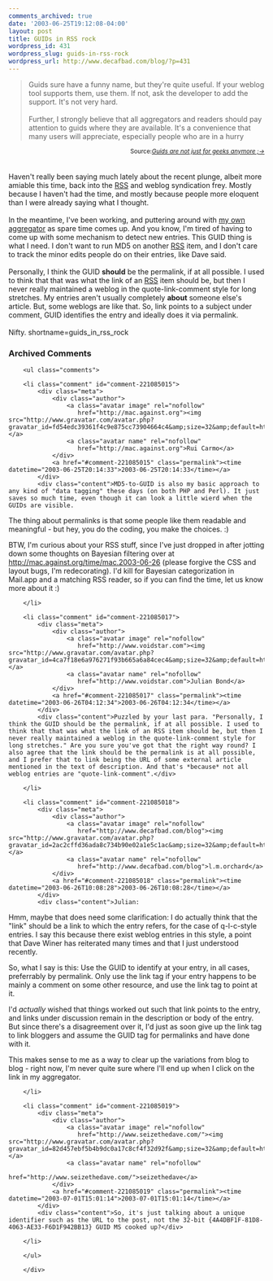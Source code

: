 ```yaml
---
comments_archived: true
date: '2003-06-25T19:12:08-04:00'
layout: post
title: GUIDs in RSS rock
wordpress_id: 431
wordpress_slug: guids-in-rss-rock
wordpress_url: http://www.decafbad.com/blog/?p=431
---
```

<blockquote cite="http://backend.userland.com/permalinksNewsAggregators">Guids sure have a funny name, but they're quite useful. If your weblog tool supports them, use them. If not, ask the developer to add the support. It's not very hard.
<br /><br />
Further, I strongly believe that all aggregators and readers should pay attention to guids where they are available. It's a convenience that many users will appreciate, especially people who are in a hurry</blockquote>
<div class="credit" align="right"><small>Source:<cite><a href="http://backend.userland.com/permalinksNewsAggregators">Guids are not just for geeks anymore ;-></a></cite></small></div>
<br /><br />
Haven't really been saying much lately about the recent plunge, albeit more amiable this time, back
into the <a href="http://www.decafbad.com/twiki/bin/view/Main/RSS">RSS</a> and weblog syndication frey.  Mostly because I haven't had the time, and mostly because
people more eloquent than I were already saying what I thought.
<br /><br />
In the meantime, I've been working, and puttering around with 
<a href="http://www.decafbad.com/viewcvs.cgi/dbagg/" target="_top">my own aggregator</a> as spare time comes up.
And you know, I'm tired of having to come up with some mechanism to detect new entries.
This GUID thing is what I need.  I don't want to run MD5 on another <a href="http://www.decafbad.com/twiki/bin/view/Main/RSS">RSS</a> item, and I don't
care to track the minor edits people do on their entries, like Dave said.
<br /><br />
Personally, I think the GUID <strong>should</strong> be the permalink, if at all possible.  I used 
to think that that was what the link of an <a href="http://www.decafbad.com/twiki/bin/view/Main/RSS">RSS</a> item should be, but then I never really
maintained a weblog in the quote-link-comment style for long stretches.  My entries
aren't usually completely <strong>about</strong> someone else's article.  But, some weblogs are 
like that.  So, link points to a subject under comment, GUID identifies the entry and
ideally does it via permalink.
<br /><br />
Nifty.
<!--more-->
shortname=guids_in_rss_rock

<div id="comments" class="comments archived-comments">
            <h3>Archived Comments</h3>
            
        <ul class="comments">
            
        <li class="comment" id="comment-221085015">
            <div class="meta">
                <div class="author">
                    <a class="avatar image" rel="nofollow" 
                       href="http://mac.against.org"><img src="http://www.gravatar.com/avatar.php?gravatar_id=fd54edc39361f4c9e875cc73904664c4&amp;size=32&amp;default=http://mediacdn.disqus.com/1320279820/images/noavatar32.png"/></a>
                    <a class="avatar name" rel="nofollow" 
                       href="http://mac.against.org">Rui Carmo</a>
                </div>
                <a href="#comment-221085015" class="permalink"><time datetime="2003-06-25T20:14:33">2003-06-25T20:14:33</time></a>
            </div>
            <div class="content">MD5-to-GUID is also my basic approach to any kind of "data tagging" these days (on both PHP and Perl). It just saves so much time, even though it can look a little wierd when the GUIDs are visible.

The thing about permalinks is that some people like them readable and meaningful - but hey, you do the coding, you make the choices. :)

BTW, I'm curious about your RSS stuff, since I've just dropped in after jotting down some thoughts on Bayesian filtering over at http://mac.against.org/time/mac.2003-06-26 (please forgive the CSS and layout bugs, I'm redecorating). I'd kill for Bayesian categorization in Mail.app and a matching RSS reader, so if you can find the time, let us know more about it :)</div>
            
        </li>
    
        <li class="comment" id="comment-221085017">
            <div class="meta">
                <div class="author">
                    <a class="avatar image" rel="nofollow" 
                       href="http://www.voidstar.com"><img src="http://www.gravatar.com/avatar.php?gravatar_id=4ca7f18e6a976271f93b665a6a84cec4&amp;size=32&amp;default=http://mediacdn.disqus.com/1320279820/images/noavatar32.png"/></a>
                    <a class="avatar name" rel="nofollow" 
                       href="http://www.voidstar.com">Julian Bond</a>
                </div>
                <a href="#comment-221085017" class="permalink"><time datetime="2003-06-26T04:12:34">2003-06-26T04:12:34</time></a>
            </div>
            <div class="content">Puzzled by your last para. "Personally, I think the GUID should be the permalink, if at all possible. I used to think that that was what the link of an RSS item should be, but then I never really maintained a weblog in the quote-link-comment style for long stretches." Are you sure you've got that the right way round? I also agree that the link should be the permalink is at all possible, and I prefer that to link being the URL of some external article mentioned in the text of description. And that's *because* not all weblog entries are "quote-link-comment".</div>
            
        </li>
    
        <li class="comment" id="comment-221085018">
            <div class="meta">
                <div class="author">
                    <a class="avatar image" rel="nofollow" 
                       href="http://www.decafbad.com/blog"><img src="http://www.gravatar.com/avatar.php?gravatar_id=2ac2cffd36ada8c734b90e02a1e5c1ac&amp;size=32&amp;default=http://mediacdn.disqus.com/1320279820/images/noavatar32.png"/></a>
                    <a class="avatar name" rel="nofollow" 
                       href="http://www.decafbad.com/blog">l.m.orchard</a>
                </div>
                <a href="#comment-221085018" class="permalink"><time datetime="2003-06-26T10:08:28">2003-06-26T10:08:28</time></a>
            </div>
            <div class="content">Julian:

Hmm, maybe that does need some clarification:  I do actually think that the "link" should be a link to which the entry refers, for the case of q-l-c-style entries.  I say this because there exist weblog entries in this style, a point that Dave Winer has reiterated many times and that I just understood recently.

So, what I say is this:  Use the GUID to identify at your entry, in all cases, preferrably by permalink.  Only use the link tag if your entry happens to be mainly a comment on some other resource, and use the link tag to point at it.  

I'd *actually* wished that things worked out such that link points to the entry, and links under discussion remain in the description or body of the entry.  But since there's a disagreement over it, I'd just as soon give up the link tag to link bloggers and assume the GUID tag for permalinks and have done with it.

This makes sense to me as a way to clear up the variations from blog to blog - right now, I'm never quite sure where I'll end up when I click on the link in my aggregator.</div>
            
        </li>
    
        <li class="comment" id="comment-221085019">
            <div class="meta">
                <div class="author">
                    <a class="avatar image" rel="nofollow" 
                       href="http://www.seizethedave.com/"><img src="http://www.gravatar.com/avatar.php?gravatar_id=82d457ebf5b4b9dc0a17c8cf4f32d92f&amp;size=32&amp;default=http://mediacdn.disqus.com/1320279820/images/noavatar32.png"/></a>
                    <a class="avatar name" rel="nofollow" 
                       href="http://www.seizethedave.com/">seizethedave</a>
                </div>
                <a href="#comment-221085019" class="permalink"><time datetime="2003-07-01T15:01:14">2003-07-01T15:01:14</time></a>
            </div>
            <div class="content">So, it's just talking about a unique identifier such as the URL to the post, not the 32-bit {4A4DBF1F-81D8-4063-AE33-F6D1F942BB13} GUID MS cooked up?</div>
            
        </li>
    
        </ul>
    
        </div>
    